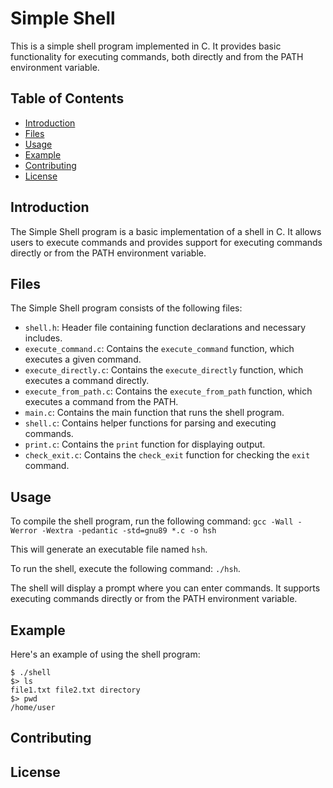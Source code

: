 # Simple Shell

This is a simple shell program implemented in C. It provides basic functionality for executing commands, both directly and from the PATH environment variable.

## Table of Contents

- [Introduction](#introduction)
- [Files](#files)
- [Usage](#usage)
- [Example](#example)
- [Contributing](#contributing)
- [License](#license)

## Introduction

The Simple Shell program is a basic implementation of a shell in C. It allows users to execute commands and provides support for executing commands directly or from the PATH environment variable.

## Files

The Simple Shell program consists of the following files:

- `shell.h`: Header file containing function declarations and necessary includes.
- `execute_command.c`: Contains the `execute_command` function, which executes a given command.
- `execute_directly.c`: Contains the `execute_directly` function, which executes a command directly.
- `execute_from_path.c`: Contains the `execute_from_path` function, which executes a command from the PATH.
- `main.c`: Contains the main function that runs the shell program.
- `shell.c`: Contains helper functions for parsing and executing commands.
- `print.c`: Contains the `print` function for displaying output.
- `check_exit.c`: Contains the `check_exit` function for checking the `exit` command.

## Usage

To compile the shell program, run the following command: `gcc -Wall -Werror -Wextra -pedantic -std=gnu89 *.c -o hsh`

This will generate an executable file named `hsh`.

To run the shell, execute the following command: `./hsh`.

The shell will display a prompt where you can enter commands. It supports executing commands directly or from the PATH environment variable.

## Example

Here's an example of using the shell program:

```
$ ./shell
$> ls
file1.txt file2.txt directory
$> pwd
/home/user
```

## Contributing

## License
